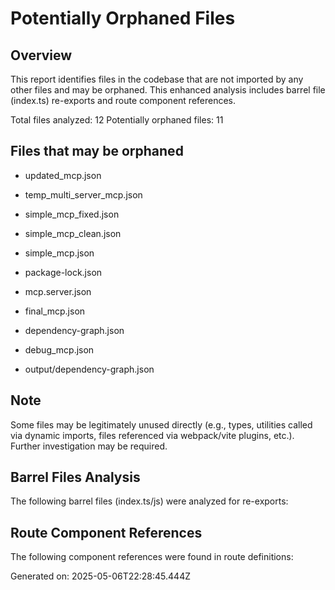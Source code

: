 # Potentially Orphaned Files
  
## Overview
This report identifies files in the codebase that are not imported by any other files and may be orphaned.
This enhanced analysis includes barrel file (index.ts) re-exports and route component references.

Total files analyzed: 12
Potentially orphaned files: 11

## Files that may be orphaned

- updated_mcp.json

- temp_multi_server_mcp.json

- simple_mcp_fixed.json

- simple_mcp_clean.json

- simple_mcp.json

- package-lock.json

- mcp.server.json

- final_mcp.json

- dependency-graph.json

- debug_mcp.json

- output/dependency-graph.json

## Note
Some files may be legitimately unused directly (e.g., types, utilities called via dynamic imports, 
files referenced via webpack/vite plugins, etc.). Further investigation may be required.

## Barrel Files Analysis
The following barrel files (index.ts/js) were analyzed for re-exports:



## Route Component References
The following component references were found in route definitions:



Generated on: 2025-05-06T22:28:45.444Z
